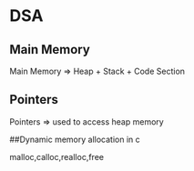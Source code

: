 # DSA

## Main Memory

Main Memory => Heap + Stack + Code Section

## Pointers

Pointers => used to access heap memory

##Dynamic memory allocation in c

malloc,calloc,realloc,free
